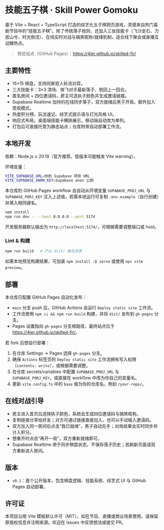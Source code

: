 # 技能五子棋 · Skill Power Gomoku

基于 Vite + React + TypeScript 打造的综艺化五子棋网页游戏，灵感来自热门喜剧节目中的“技能五子棋”。除了传统落子规则，还加入三张技能卡（飞沙走石、力拔山兮、时光倒流）、在线实时对战与搞笑昵称/就绪机制，适合线下聚会或直播互动蹭热点。

> 预览站点（GitHub Pages）：<https://4ier.github.io/skilled-fir/>

## 主要特性

- 15×15 棋盘，支持同屏双人轮流对弈。
- 三大技能卡：3×3 清场、摔飞对手最新落子、倒回上一回合。
- 匿名房间 + 四位邀请码，房主可选执子颜色并生成邀请链接。
- Supabase Realtime 加持的在线同步落子，双方就绪后黑子开局，额外加入旁观模式。
- 热度积分榜、玩法速记、综艺式提示语与灯光风格 UI。
- 响应式布局，桌面端技能卡横排展示，移动端自动改为单列。
- 打包后可直接托管为静态站点；仓库附带自动部署工作流。

## 本地开发

依赖：Node.js ≥ 20.19（官方推荐，低版本可能触发 Vite warning）。

环境变量：

```bash
VITE_SUPABASE_URL=你的 Supabase 项目 URL
VITE_SUPABASE_ANON_KEY=Supabase anon 公钥
```

本仓库的 GitHub Pages workflow 会自动从环境变量 `SUPABASE_PROJ_URL` 与 `SUPABASE_PORJ_KEY` 注入上述值，若需本地运行可复制 `.env.example`（自行创建）并填入相同键名。

```bash
npm install
npm run dev -- --host 0.0.0.0 --port 5174
```

开发服务器默认输出为 `http://localhost:5174/`，可根据需要调整端口或 host。

### Lint & 构建

```bash
npm run build   # 产出 dist/ 静态资源
```

如需本地预览构建结果，可加装 `npm install -D serve` 或使用 `npx vite preview`。

## 部署

本仓库已配置 GitHub Pages 自动化发布：

- `main` 分支 push 后，GitHub Actions 会运行 `Deploy static site` 工作流。
- 工作流使用 `npm ci && npm run build` 构建，并将 `dist/` 发布到 `gh-pages` 分支。
- Pages 设置指向 `gh-pages` 分支根路径，最终站点位于 <https://4ier.github.io/skilled-fir/>。

若 fork 后想自行部署：

1. 在仓库 Settings → Pages 选择 `gh-pages` 分支。
2. 确保 `Actions` 标签页的 `Deploy static site` 工作流拥有写入权限（`contents: write`），或根据需要调整。
3. 在仓库 secrets/variables 中配置 `SUPABASE_PROJ_URL` 与 `SUPABASE_PORJ_KEY`，或直接在 workflow 中改为你自己的变量名。
4. 更新 `vite.config.ts` 中的 `base` 值为你的仓库名，例如 `/your-repo/`。

## 在线对战引导

- 房主进入首页后选择执子颜色，系统会生成四位邀请码与搞笑昵称。
- 复制链接分享给好友；对方可通过链接直接加入，也可以手动输入邀请码。
- 双方加入同一房间后点击“我已就绪”，黑子自动先手；对局结果会实时同步并计入积分。
- 想重开时点击“再开一局”，双方重新就绪即可。
- Supabase Realtime 用于同步棋盘状态，不保存落子历史；若刷新页面请双方重新进入房间。

## 版本

- `v0.1`：首个公开版本，包含棋盘逻辑、技能系统、综艺式 UI 与 GitHub Pages 自动部署。

## 许可证

本项目沿用 Vite 模板默认许可（MIT）。如在节目、直播或商业场景使用，请保留原版权信息并注明来源。欢迎在 Issues 中反馈想法或提交 PR。
